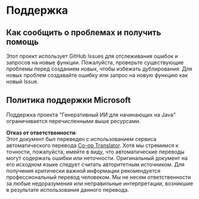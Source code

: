 <!--
CO_OP_TRANSLATOR_METADATA:
{
  "original_hash": "b8ef73cc49dec68e2c885ee9df545129",
  "translation_date": "2025-07-21T17:37:22+00:00",
  "source_file": "SUPPORT.md",
  "language_code": "ru"
}
-->
# Поддержка

## Как сообщить о проблемах и получить помощь  

Этот проект использует GitHub Issues для отслеживания ошибок и запросов на новые функции. Пожалуйста, проверьте существующие проблемы перед созданием новых, чтобы избежать дублирования. Для новых проблем создавайте ошибку или запрос на новую функцию как новый Issue.

## Политика поддержки Microsoft  

Поддержка проекта "Генеративный ИИ для начинающих на Java" ограничивается перечисленными выше ресурсами.

**Отказ от ответственности**:  
Этот документ был переведен с использованием сервиса автоматического перевода [Co-op Translator](https://github.com/Azure/co-op-translator). Хотя мы стремимся к точности, пожалуйста, имейте в виду, что автоматические переводы могут содержать ошибки или неточности. Оригинальный документ на его исходном языке следует считать авторитетным источником. Для получения критически важной информации рекомендуется профессиональный перевод человеком. Мы не несем ответственности за любые недоразумения или неправильные интерпретации, возникшие в результате использования данного перевода.